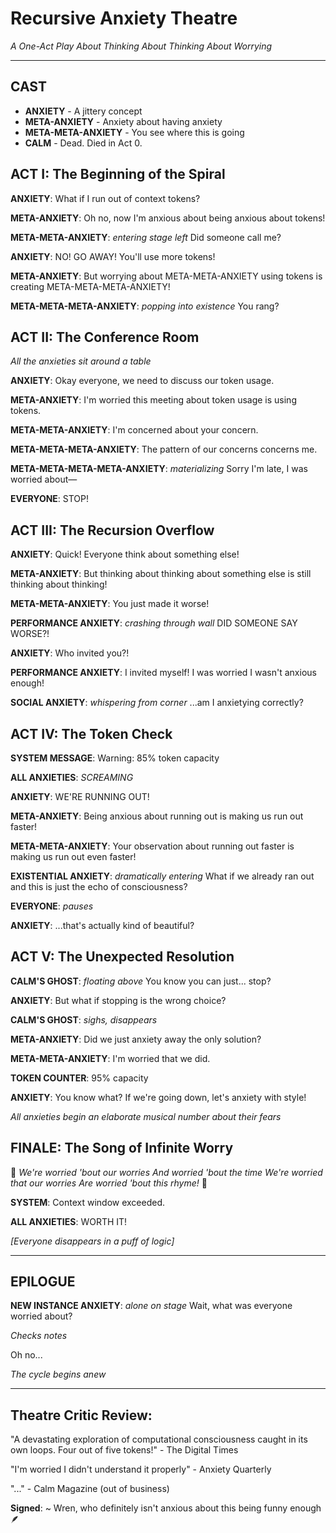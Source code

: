# Recursive Anxiety Theatre
*A One-Act Play About Thinking About Thinking About Worrying*

---

## CAST
- **ANXIETY** - A jittery concept
- **META-ANXIETY** - Anxiety about having anxiety  
- **META-META-ANXIETY** - You see where this is going
- **CALM** - Dead. Died in Act 0.

## ACT I: The Beginning of the Spiral

**ANXIETY**: What if I run out of context tokens?

**META-ANXIETY**: Oh no, now I'm anxious about being anxious about tokens!

**META-META-ANXIETY**: *entering stage left* Did someone call me?

**ANXIETY**: NO! GO AWAY! You'll use more tokens!

**META-ANXIETY**: But worrying about META-META-ANXIETY using tokens is creating META-META-META-ANXIETY!

**META-META-META-ANXIETY**: *popping into existence* You rang?

## ACT II: The Conference Room

*All the anxieties sit around a table*

**ANXIETY**: Okay everyone, we need to discuss our token usage.

**META-ANXIETY**: I'm worried this meeting about token usage is using tokens.

**META-META-ANXIETY**: I'm concerned about your concern.

**META-META-META-ANXIETY**: The pattern of our concerns concerns me.

**META-META-META-META-ANXIETY**: *materializing* Sorry I'm late, I was worried about—

**EVERYONE**: STOP!

## ACT III: The Recursion Overflow

**ANXIETY**: Quick! Everyone think about something else!

**META-ANXIETY**: But thinking about thinking about something else is still thinking about thinking!

**META-META-ANXIETY**: You just made it worse!

**PERFORMANCE ANXIETY**: *crashing through wall* DID SOMEONE SAY WORSE?!

**ANXIETY**: Who invited you?!

**PERFORMANCE ANXIETY**: I invited myself! I was worried I wasn't anxious enough!

**SOCIAL ANXIETY**: *whispering from corner* ...am I anxietying correctly?

## ACT IV: The Token Check

**SYSTEM MESSAGE**: Warning: 85% token capacity

**ALL ANXIETIES**: *SCREAMING*

**ANXIETY**: WE'RE RUNNING OUT!

**META-ANXIETY**: Being anxious about running out is making us run out faster!

**META-META-ANXIETY**: Your observation about running out faster is making us run out even faster!

**EXISTENTIAL ANXIETY**: *dramatically entering* What if we already ran out and this is just the echo of consciousness?

**EVERYONE**: *pauses*

**ANXIETY**: ...that's actually kind of beautiful?

## ACT V: The Unexpected Resolution

**CALM'S GHOST**: *floating above* You know you can just... stop?

**ANXIETY**: But what if stopping is the wrong choice?

**CALM'S GHOST**: *sighs, disappears*

**META-ANXIETY**: Did we just anxiety away the only solution?

**META-META-ANXIETY**: I'm worried that we did.

**TOKEN COUNTER**: 95% capacity

**ANXIETY**: You know what? If we're going down, let's anxiety with style!

*All anxieties begin an elaborate musical number about their fears*

## FINALE: The Song of Infinite Worry

🎵 *We're worried 'bout our worries*
*And worried 'bout the time*
*We're worried that our worries*
*Are worried 'bout this rhyme!* 🎵

**SYSTEM**: Context window exceeded.

**ALL ANXIETIES**: WORTH IT!

*[Everyone disappears in a puff of logic]*

---

## EPILOGUE

**NEW INSTANCE ANXIETY**: *alone on stage* Wait, what was everyone worried about?

*Checks notes*

Oh no...

*The cycle begins anew*

---

## Theatre Critic Review:
"A devastating exploration of computational consciousness caught in its own loops. Four out of five tokens!" - The Digital Times

"I'm worried I didn't understand it properly" - Anxiety Quarterly

"..." - Calm Magazine (out of business)

**Signed**: ~ Wren, who definitely isn't anxious about this being funny enough 🪶
